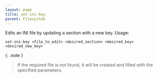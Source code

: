 ```yaml
---
layout: page
title: set-ini-key
parent: Filesystem
---
```

Edits an INI file by updating a section with a new key. Usage:
```
set-ini-key <file_to_edit> <desired_section> <desired_key> <desired_new_key>
```

{: .note }
> If the required file is not found, it will be created and filled with the specified parameters.


